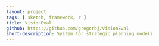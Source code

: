 ```yaml
---
layout: project
tags: [ sketch, framework, r ]
title: VisionEval
github: https://github.com/gregorbj/VisionEval
short-description: System for strategic planning models
---
```

